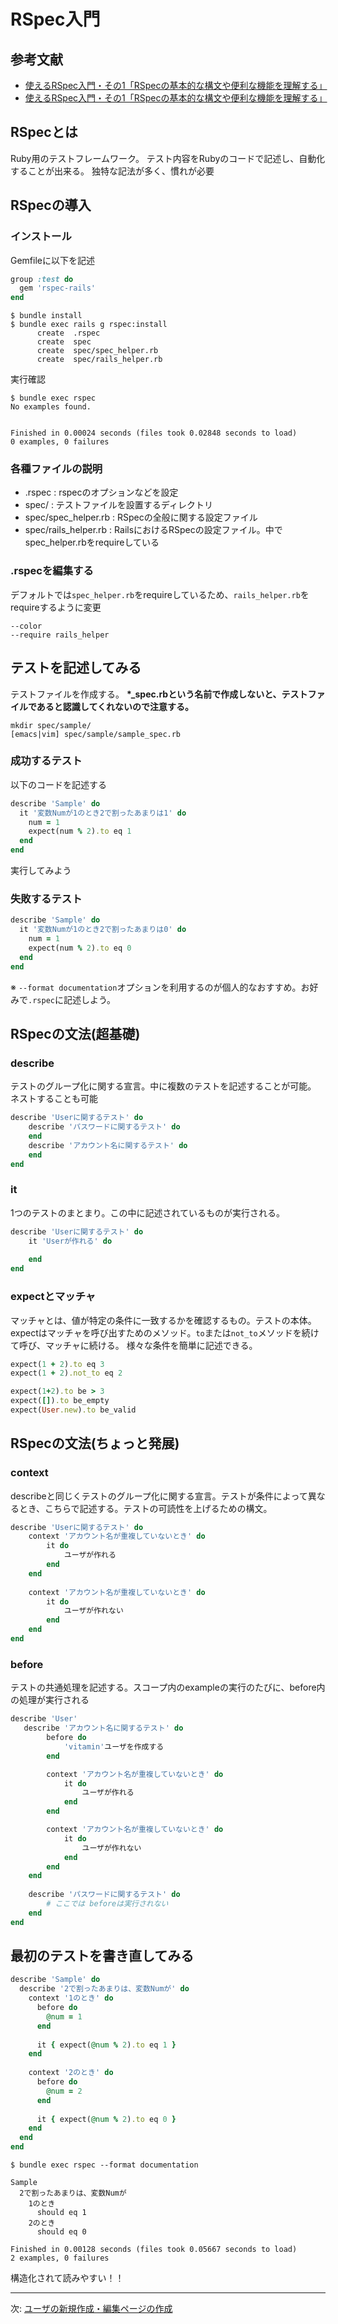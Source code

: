 # RSpec入門

## 参考文献

- [使えるRSpec入門・その1「RSpecの基本的な構文や便利な機能を理解する」](http://qiita.com/jnchito/items/42193d066bd61c740612#describe--it--expect-%E3%81%AE%E5%BD%B9%E5%89%B2%E3%82%92%E7%90%86%E8%A7%A3%E3%81%99%E3%82%8B)
- [使えるRSpec入門・その1「RSpecの基本的な構文や便利な機能を理解する」](http://qiita.com/jnchito/items/2e79a1abe7cd8214caa5#%E3%81%9D%E3%82%82%E3%81%9D%E3%82%82%E3%83%9E%E3%83%83%E3%83%81%E3%83%A3%E3%81%A3%E3%81%A6%E4%BD%95)
## RSpecとは

Ruby用のテストフレームワーク。
テスト内容をRubyのコードで記述し、自動化することが出来る。
独特な記法が多く、慣れが必要

## RSpecの導入

### インストール

Gemfileに以下を記述

```Ruby
group :test do
  gem 'rspec-rails'
end
```

```
$ bundle install
$ bundle exec rails g rspec:install
      create  .rspec
      create  spec
      create  spec/spec_helper.rb
      create  spec/rails_helper.rb
```

実行確認

```
$ bundle exec rspec 
No examples found.


Finished in 0.00024 seconds (files took 0.02848 seconds to load)
0 examples, 0 failures
```

### 各種ファイルの説明

- .rspec : rspecのオプションなどを設定
- spec/ : テストファイルを設置するディレクトリ
- spec/spec_helper.rb : RSpecの全般に関する設定ファイル
- spec/rails_helper.rb :  RailsにおけるRSpecの設定ファイル。中でspec_helper.rbをrequireしている

### .rspecを編集する

デフォルトでは`spec_helper.rb`をrequireしているため、`rails_helper.rb`をrequireするように変更

```
--color
--require rails_helper
```

## テストを記述してみる

テストファイルを作成する。
**\*_spec.rbという名前で作成しないと、テストファイルであると認識してくれないので注意する。**

```
mkdir spec/sample/
[emacs|vim] spec/sample/sample_spec.rb
```

### 成功するテスト

以下のコードを記述する

```ruby
describe 'Sample' do
  it '変数Numが1のとき2で割ったあまりは1' do
    num = 1
    expect(num % 2).to eq 1
  end
end
```

実行してみよう

### 失敗するテスト

```ruby
describe 'Sample' do
  it '変数Numが1のとき2で割ったあまりは0' do
    num = 1
    expect(num % 2).to eq 0
  end
end
```

※ `--format documentation`オプションを利用するのが個人的なおすすめ。お好みで`.rspec`に記述しよう。

## RSpecの文法(超基礎)

### describe 

テストのグループ化に関する宣言。中に複数のテストを記述することが可能。
ネストすることも可能

```ruby
describe 'Userに関するテスト' do
    describe 'パスワードに関するテスト' do
    end
    describe 'アカウント名に関するテスト' do
    end
end
```

### it 

1つのテストのまとまり。この中に記述されているものが実行される。

```ruby
describe 'Userに関するテスト' do
    it 'Userが作れる' do
    	   
    end
end
```

### expectとマッチャ

マッチャとは、値が特定の条件に一致するかを確認するもの。テストの本体。
expectはマッチャを呼び出すためのメソッド。`to`または`not_to`メソッドを続けて呼び、マッチャに続ける。
様々な条件を簡単に記述できる。

```ruby
expect(1 + 2).to eq 3
expect(1 + 2).not_to eq 2

expect(1+2).to be > 3
expect([]).to be_empty
expect(User.new).to be_valid
```

## RSpecの文法(ちょっと発展)

### context

describeと同じくテストのグループ化に関する宣言。テストが条件によって異なるとき、こちらで記述する。テストの可読性を上げるための構文。

```ruby
describe 'Userに関するテスト' do
    context 'アカウント名が重複していないとき' do
        it do 
            ユーザが作れる
        end
    end
    
    context 'アカウント名が重複していないとき' do
        it do
            ユーザが作れない
        end
    end
end
```

### before

テストの共通処理を記述する。スコープ内のexampleの実行のたびに、before内の処理が実行される

```ruby
describe 'User'
   describe 'アカウント名に関するテスト' do
        before do
            'vitamin'ユーザを作成する
        end

        context 'アカウント名が重複していないとき' do
            it do 
                ユーザが作れる
            end
        end

        context 'アカウント名が重複していないとき' do
            it do
                ユーザが作れない
            end
        end
    end
    
    describe 'パスワードに関するテスト' do
        # ここでは beforeは実行されない
    end
end
```

## 最初のテストを書き直してみる

```ruby
describe 'Sample' do                                                                                                          
  describe '2で割ったあまりは、変数Numが' do                                                                                  
    context '1のとき' do                                                                                                      
      before do                                                                                                               
        @num = 1                                                                                                              
      end                                                                                                                     
                                                                                                                              
      it { expect(@num % 2).to eq 1 }                                                                                         
    end                                                                                                                       
                                                                                                                              
    context '2のとき' do                                                                                                      
      before do                                                                                                               
        @num = 2                                                                                                              
      end                                                                                                                     
                                                                                                                              
      it { expect(@num % 2).to eq 0 }                                                                                         
    end                                                                                                                       
  end                                                                                                                         
end  
```

```
$ bundle exec rspec --format documentation

Sample
  2で割ったあまりは、変数Numが
    1のとき
      should eq 1
    2のとき
      should eq 0

Finished in 0.00128 seconds (files took 0.05667 seconds to load)
2 examples, 0 failures
```
構造化されて読みやすい！！

---

次: [ユーザの新規作成・編集ページの作成](./section02.md)
